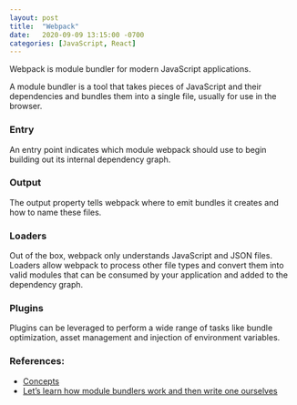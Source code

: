```yaml
---
layout: post
title:  "Webpack"
date:   2020-09-09 13:15:00 -0700
categories: [JavaScript, React]
---
```


Webpack is module bundler for modern JavaScript applications.

A module bundler is a tool that takes pieces of JavaScript
and their dependencies and bundles them into a single file,
usually for use in the browser.

### Entry
An entry point indicates which module webpack should use to begin building out its internal dependency graph.

### Output
The output property tells webpack where to emit bundles it creates and how to name these files.

### Loaders
Out of the box, webpack only understands JavaScript and JSON files. Loaders allow webpack to process other file types and convert them into valid modules that can be consumed by your application and added to the dependency graph.

### Plugins
Plugins can be leveraged to perform a wide range of tasks like bundle optimization, asset management and injection of environment variables.


### References:
- [Concepts](https://webpack.js.org/concepts/)
- [Let’s learn how module bundlers work and then write one ourselves](https://www.freecodecamp.org/news/lets-learn-how-module-bundlers-work-and-then-write-one-ourselves-b2e3fe6c88ae/)